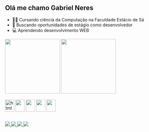 ## Olá me chamo Gabriel Neres</span> 
- 👨‍🎓 Cursando ciência da Computação na Faculdade Estácio de Sá
- 💼 Buscando oportunidades de estágio como desenvolvedor
- 💻 Aprendendo desenvolvimento WEB
<div>
    <a href="https://github.com/Gabriel-Neres/gabriel-neres">
        <img height="180em" src="https://github-readme-stats.vercel.app/api?username=gabriel-neres&show_icons=true&theme=calm"></a>
        <img height="180em" src="https://github-readme-stats.vercel.app/api/top-langs/?username=gabriel-neres&layout=compact&theme=calm">
</div>
<div style="display:inline-block;"><br>
  <img height="40px" width="30px" alt="html5" src="https://cdn.jsdelivr.net/gh/devicons/devicon/icons/html5/html5-original.svg"/>
  <img height="40px" width="30px"src="https://cdn.jsdelivr.net/gh/devicons/devicon/icons/css3/css3-original.svg" />
  <img height="40px" width="30px"src="https://cdn.jsdelivr.net/gh/devicons/devicon/icons/javascript/javascript-original.svg" />
  <img height="40px" width="30px"src="https://cdn.jsdelivr.net/gh/devicons/devicon/icons/python/python-original.svg" />
  <img height="40px" width="30px"src="https://cdn.jsdelivr.net/gh/devicons/devicon/icons/cplusplus/cplusplus-original.svg" />
</div>

##

<div style="display:inline-block;">
  <a target="_blank" href="https://api.whatsapp.com/send?1=pt_BR&phone=5521997144687"><img src="https://img.shields.io/badge/WhatsApp-25D366?style=for-the-badge&logo=whatsapp&logoColor=white"</a>
  <a target="_blank" href="mailto:gbneres2016@gmail.com"><img src="https://img.shields.io/badge/Gmail-D14836?style=for-the-badge&logo=gmail&logoColor=white"</a>
  <a target="_blank" href="https://github.com/Gabriel-Neres"><img src="https://img.shields.io/badge/GitHub-100000?style=for-the-badge&logo=github&logoColor=white"</a>
  <a target="_blank" href="https://www.linkedin.com/in/gabrielneres2/"><img src="https://img.shields.io/badge/LinkedIn-0077B5?style=for-the-badge&logo=linkedin&logoColor=white"</a>
</div>
